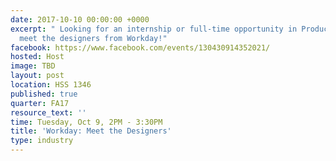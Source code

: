 ```yaml
---
date: 2017-10-10 00:00:00 +0000
excerpt: " Looking for an internship or full-time opportunity in Product Design? Come
  meet the designers from Workday!"
facebook: https://www.facebook.com/events/130430914352021/
hosted: Host
image: TBD
layout: post
location: HSS 1346
published: true
quarter: FA17
resource_text: ''
time: Tuesday, Oct 9, 2PM - 3:30PM
title: 'Workday: Meet the Designers'
type: industry
---
```

